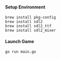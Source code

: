 #### Setup Environment
```
brew install pkg-config
brew install sdl2
brew install sdl2_ttf
brew install sdl2_mixer
```
#### Launch Game
```go run main.go```
